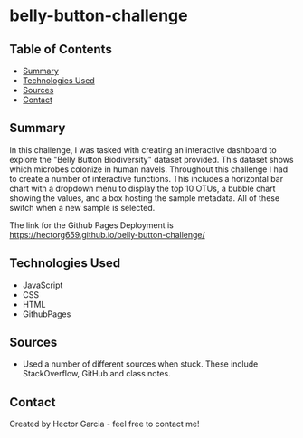# belly-button-challenge

## Table of Contents
* [Summary](#general-information)
* [Technologies Used](#technologies-used)
* [Sources](#setup)
* [Contact](#contact)

## Summary
In this challenge, I was tasked with creating an interactive dashboard to explore the "Belly Button Biodiversity" dataset provided. This dataset shows which microbes colonize in human navels. Throughout this challenge I had to create a number of interactive functions. This includes a horizontal bar chart with a dropdown menu to display the top 10 OTUs, a bubble chart showing the values, and a box hosting the sample metadata. All of these switch when a new sample is selected. 

The link for the Github Pages Deployment is https://hectorg659.github.io/belly-button-challenge/

## Technologies Used 
* JavaScript
* CSS
* HTML
* GithubPages


## Sources
* Used a number of different sources when stuck. These include StackOverflow, GitHub and class notes.

## Contact
Created by Hector Garcia - feel free to contact me!